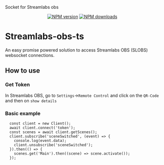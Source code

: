 Socket for Streamlabs obs
<div style="text-align: center;">
    <a href="https://www.npmjs.com/package/streamlabs-obs-ts"><img src="https://img.shields.io/npm/v/streamlabs-obs-ts.js.svg?maxAge=3600" alt="NPM version" /></a>
    <a href="https://www.npmjs.com/package/streamlabs-obs-ts"><img src="https://img.shields.io/npm/dt/streamlabs-obs-ts.js.svg?maxAge=3600" alt="NPM downloads" /></a>
</div>

# Streamlabs-obs-ts
An easy promise powered solution to access Streamlabs OBS (SLOBS) websocket connections.


## How to use
### Get Token
In Streamlabs OBS, go to ``Settings``->``Remote Control`` and click on the ``QR-Code`` and then on ``show details``

### Basic example
```
  const client = new Client();
  await client.connect('token');
  const scenes = await client.getScenes();
  client.subscribe('sceneSwitched', (event) => {
    console.log(event.data);
    client.unsubscribe('sceneSwitched');
  }).then(() => {
    scenes.get('Main').then((scene) => scene.activate());
  });
```
